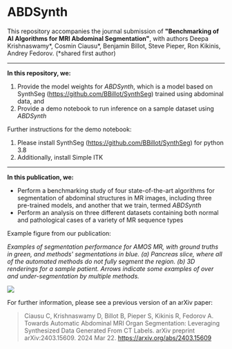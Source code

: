 # ABDSynth

This repository accompanies the journal submission of **"Benchmarking of AI Algorithms for MRI Abdominal Segmentation"**, with authors Deepa Krishnaswamy*, Cosmin Ciausu*, Benjamin Billot, Steve Pieper, Ron Kikinis, Andrey Fedorov. (*shared first author)

---

**In this repository, we:**
1) Provide the model weights for *ABDSynth*, which is a model based on SynthSeg (https://github.com/BBillot/SynthSeg) trained using abdominal data, and
2) Provide a demo notebook to run inference on a sample dataset using *ABDSynth*

Further instructions for the demo notebook: 
1) Please install SynthSeg (https://github.com/BBillot/SynthSeg) for python 3.8
2) Additionally, install Simple ITK

---

**In this publication, we:**
- Perform a benchmarking study of four state-of-the-art algorithms for segmentation of abdominal structures in MR images, including three pre-trained models, and another that we train, termed *ABDSynth*
- Perform an analysis on three different datasets containing both normal and pathological cases of a variety of MR sequence types 

Example figure from our publication: 

*Examples of segmentation performance for AMOS MR, with ground truths in green, and methods' segmentations in blue. (a) Pancreas slice, where all of the automated methods do not fully segment the region. (b) 3D renderings 
for a sample patient. Arrows indicate some examples of over and under-segmentation by multiple methods.*

![](https://github.com/user-attachments/assets/f69ee0d8-389c-40a9-b804-0d981d14f4a3)

For further information, please see a previous version of an arXiv paper: 

> Ciausu C, Krishnaswamy D, Billot B, Pieper S, Kikinis R, Fedorov A. Towards Automatic Abdominal MRI Organ Segmentation: Leveraging Synthesized Data Generated From CT Labels. arXiv preprint arXiv:2403.15609. 2024 Mar 22. https://arxiv.org/abs/2403.15609 
